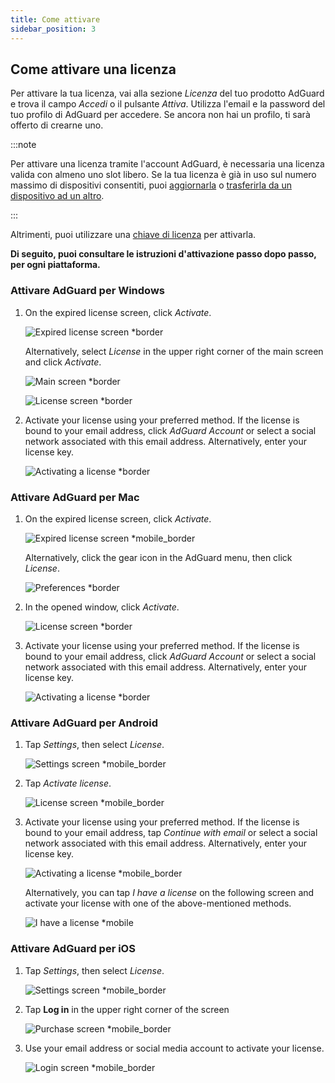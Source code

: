 ```yaml
---
title: Come attivare
sidebar_position: 3
---
```


## Come attivare una licenza

Per attivare la tua licenza, vai alla sezione *Licenza* del tuo prodotto AdGuard e trova il campo *Accedi* o il pulsante *Attiva*. Utilizza l'email e la password del tuo profilo di AdGuard per accedere. Se ancora non hai un profilo, ti sarà offerto di crearne uno.

:::note

Per attivare una licenza tramite l'account AdGuard, è necessaria una licenza valida con almeno uno slot libero. Se la tua licenza è già in uso sul numero massimo di dispositivi consentiti, puoi [aggiornarla](../payment-options#upgrade) o [trasferirla da un dispositivo ad un altro](../transfer).

:::

Altrimenti, puoi utilizzare una [chiave di licenza](../what-is#license-key) per attivarla.

**Di seguito, puoi consultare le istruzioni d'attivazione passo dopo passo, per ogni piattaforma.**

### Attivare AdGuard per Windows

1. On the expired license screen, click *Activate*.

    ![Expired license screen *border](https://cdn.adtidy.org/blog/new/eapwtexp.png)

    Alternatively, select *License* in the upper right corner of the main screen and click *Activate*.

    ![Main screen *border](https://cdn.adtidy.org/blog/new/ca313hmain-screen.png)

    ![License screen *border](https://cdn.adtidy.org/blog/new/n7nkclicense-screen.png)

1. Activate your license using your preferred method. If the license is bound to your email address, click *AdGuard Account* or select a social network associated with this email address. Alternatively, enter your license key.

    ![Activating a license *border](https://cdn.adtidy.org/blog/new/lnzz5activate-license.png)

### Attivare AdGuard per Mac

1. On the expired license screen, click *Activate*.

    ![Expired license screen *mobile_border](https://cdn.adtidy.org/blog/new/o9bhtexpired-screen.png)

    Alternatively, click the gear icon in the AdGuard menu, then click *License*.

    ![Preferences *border](https://cdn.adtidy.org/blog/new/xuyqmpreferences.png)

1. In the opened window, click *Activate*.

    ![License screen *border](https://cdn.adtidy.org/blog/new/8rbc8license-screen.png)

1. Activate your license using your preferred method. If the license is bound to your email address, click *AdGuard Account* or select a social network associated with this email address. Alternatively, enter your license key.

    ![Activating a license *border](https://cdn.adtidy.org/blog/new/tws3jkactivate-license.png)

### Attivare AdGuard per Android

1. Tap *Settings*, then select *License*.

    ![Settings screen *mobile_border](https://cdn.adtidy.org/blog/new/sbdcysettings.png)

1. Tap *Activate license*.

    ![License screen *mobile_border](https://cdn.adtidy.org/blog/new/04fs1license-screen.png)

1. Activate your license using your preferred method. If the license is bound to your email address, tap *Continue with email* or select a social network associated with this email address. Alternatively, enter your license key.

    ![Activating a license *mobile_border](https://cdn.adtidy.org/blog/new/sbxttactivate-license.png)

    Alternatively, you can tap *I have a license* on the following screen and activate your license with one of the above-mentioned methods.

    ![I have a license *mobile](https://cdn.adtidy.org/blog/new/fq28vi-have-a-license.png)

### Attivare AdGuard per iOS

1. Tap *Settings*, then select *License*.

    ![Settings screen *mobile_border](https://cdn.adtidy.org/blog/new/uf8f1fsettings.png)

1. Tap **Log in** in the upper right corner of the screen

    ![Purchase screen *mobile_border](https://cdn.adtidy.org/blog/new/10j5bhpurchase-page.png)

1. Use your email address or social media account to activate your license.

    ![Login screen *mobile_border](https://cdn.adtidy.org/blog/new/prnjdlogin-page.png)
